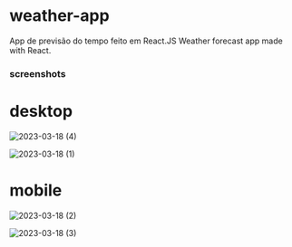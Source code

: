 # weather-app
App de previsão do tempo feito em React.JS
Weather forecast app made with React.

### screenshots

# desktop
![2023-03-18 (4)](https://user-images.githubusercontent.com/104312621/226406895-ed6f8eeb-2f1e-4a2c-aa8e-22458bf2a718.png)

![2023-03-18 (1)](https://user-images.githubusercontent.com/104312621/226406631-d768c724-d1c1-4ccc-915b-99e0d6faaf00.png)

# mobile


![2023-03-18 (2)](https://user-images.githubusercontent.com/104312621/226407159-ede59c72-2d30-4c1d-9ea6-29798c371dad.png)

![2023-03-18 (3)](https://user-images.githubusercontent.com/104312621/226407322-30c87bb5-4e24-4c2b-8228-20007fc14136.png)
